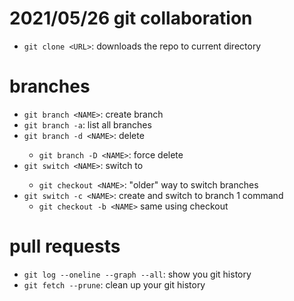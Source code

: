 # 2021/05/26 git collaboration

- `git clone <URL>`: downloads the repo to current directory

# branches

- `git branch <NAME>`: create branch <NAME>
- `git branch -a`: list all branches
- `git branch -d <NAME>`: delete <NAME>
    - `git branch -D <NAME>`: force delete <NAME>
- `git switch <NAME>`: switch to <NAME>
    - `git checkout <NAME>`: "older" way to switch branches
- `git switch -c <NAME>`: create and switch to branch 1 command
    - `git checkout -b <NAME>` same using checkout

# pull requests

- `git log --oneline --graph --all`: show you git history
- `git fetch --prune`: clean up your git history

